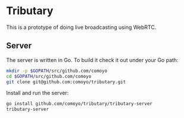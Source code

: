 Tributary
=========

This is a prototype of doing live broadcasting using WebRTC.

Server
------

The server is written in Go. To build it check it out under your Go path:
```bash
mkdir -p $GOPATH/src/github.com/comoyo
cd $GOPATH/src/github.com/comoyo
git clone git@github.com:comoyo/tributary.git
```

Install and run the server:
```bash
go install github.com/comoyo/tributary/tributary-server
tributary-server
```

